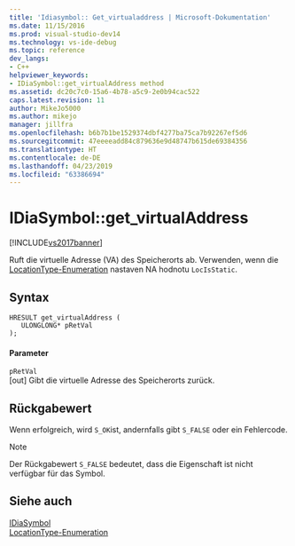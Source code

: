 ```yaml
---
title: 'Idiasymbol:: Get_virtualaddress | Microsoft-Dokumentation'
ms.date: 11/15/2016
ms.prod: visual-studio-dev14
ms.technology: vs-ide-debug
ms.topic: reference
dev_langs:
- C++
helpviewer_keywords:
- IDiaSymbol::get_virtualAddress method
ms.assetid: dc20c7c0-15a6-4b78-a5c9-2e0b94cac522
caps.latest.revision: 11
author: MikeJo5000
ms.author: mikejo
manager: jillfra
ms.openlocfilehash: b6b7b1be1529374dbf4277ba75ca7b92267ef5d6
ms.sourcegitcommit: 47eeeeadd84c879636e9d48747b615de69384356
ms.translationtype: HT
ms.contentlocale: de-DE
ms.lasthandoff: 04/23/2019
ms.locfileid: "63386694"
---
```

# <a name="idiasymbolgetvirtualaddress"></a>IDiaSymbol::get_virtualAddress
[!INCLUDE[vs2017banner](../../includes/vs2017banner.md)]

Ruft die virtuelle Adresse (VA) des Speicherorts ab. Verwenden, wenn die [LocationType-Enumeration](../../debugger/debug-interface-access/locationtype.md) nastaven NA hodnotu `LocIsStatic`.  
  
## <a name="syntax"></a>Syntax  
  
```cpp#  
HRESULT get_virtualAddress (   
   ULONGLONG* pRetVal  
);  
```  
  
#### <a name="parameters"></a>Parameter  
 `pRetVal`  
 [out] Gibt die virtuelle Adresse des Speicherorts zurück.  
  
## <a name="return-value"></a>Rückgabewert  
 Wenn erfolgreich, wird `S_OK`ist, andernfalls gibt `S_FALSE` oder ein Fehlercode.  
  
> [!NOTE]
> Der Rückgabewert `S_FALSE` bedeutet, dass die Eigenschaft ist nicht verfügbar für das Symbol.  
  
## <a name="see-also"></a>Siehe auch  
 [IDiaSymbol](../../debugger/debug-interface-access/idiasymbol.md)   
 [LocationType-Enumeration](../../debugger/debug-interface-access/locationtype.md)
